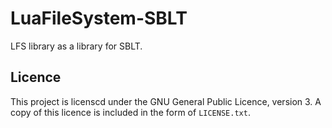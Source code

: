 # LuaFileSystem-SBLT
LFS library as a library for SBLT.

## Licence

This project is licenscd under the GNU General Public Licence, version 3. A copy of this
licence is included in the form of `LICENSE.txt`.

